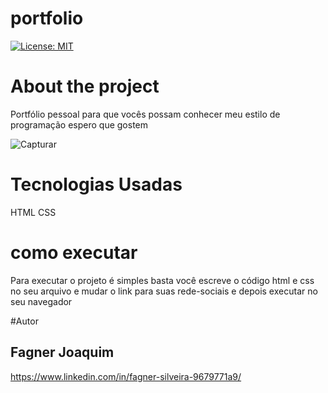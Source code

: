 # portfolio

[![License: MIT](https://img.shields.io/badge/License-MIT-yellow.svg)](https://opensource.org/licenses/MIT)

# About the project
 Portfólio pessoal para que vocês possam conhecer meu estilo de programação espero que gostem


![Capturar](https://user-images.githubusercontent.com/82983857/144362317-fa9e213e-bc1f-4703-9801-66f10933b0d3.PNG)

# Tecnologias Usadas 

HTML
CSS

# como executar

 Para executar o projeto é simples basta você escreve o código html e css no seu arquivo 
e mudar o link para suas rede-sociais e depois executar no seu navegador 

#Autor

## Fagner Joaquim

https://www.linkedin.com/in/fagner-silveira-9679771a9/

